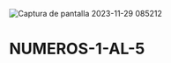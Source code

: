 ![Captura de pantalla 2023-11-29 085212](https://github.com/ElArteaga/NUMEROS-1-AL-5/assets/151809318/bbf051ce-6d2e-46ff-9771-4162ba92619c)
# NUMEROS-1-AL-5
